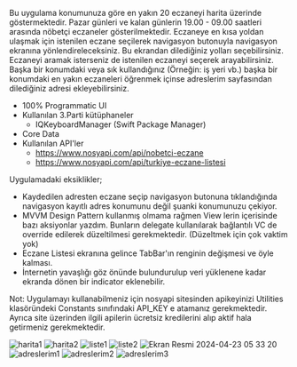 Bu uygulama konumunuza göre en yakın 20 eczaneyi harita üzerinde göstermektedir. Pazar günleri ve kalan günlerin 19.00 - 09.00 saatleri arasında nöbetçi eczaneler gösterilmektedir.
Eczaneye en kısa yoldan ulaşmak için istenilen eczane seçilerek navigasyon butonuyla navigasyon ekranına yönlendireleceksiniz. Bu ekrandan dilediğiniz yolları seçebilirsiniz.
Eczaneyi aramak isterseniz de istenilen eczaneyi seçerek arayabilirsiniz.
Başka bir konumdaki veya sık kullandığınız (Örneğin: iş yeri vb.) başka bir konumdaki en yakın eczaneleri öğrenmek içinse adreslerim sayfasından dilediğiniz adresi ekleyebilirsiniz.

- 100% Programmatic UI
- Kullanılan 3.Parti kütüphaneler
  - IQKeyboardManager (Swift Package Manager)
- Core Data
- Kullanılan API'ler
  - https://www.nosyapi.com/api/nobetci-eczane
  - https://www.nosyapi.com/api/turkiye-eczane-listesi

Uygulamadaki eksiklikler;
- Kaydedilen adresten eczane seçip navigasyon butonuna tıklandığında navigasyon kayıtlı adres konumunu değil şuanki konumunuzu çekiyor.
- MVVM Design Pattern kullanmış olmama rağmen View lerin içerisinde bazı aksiyonlar yazdım. Bunların delegate kullanılarak bağlantılı VC de override edilerek düzeltilmesi gerekmektedir. (Düzeltmek için çok vaktim yok)
- Eczane Listesi ekranına gelince TabBar'ın renginin değişmesi ve öyle kalması.
- İnternetin yavaşlığı göz önünde bulundurulup veri yüklenene kadar ekranda dönen bir indicator eklenebilir.

Not: Uygulamayı kullanabilmeniz için nosyapi sitesinden apikeyinizi Utilities klasöründeki Constants sınıfındaki API_KEY e atamanız gerekmektedir. Ayrıca site üzerinden ilgili apilerin ücretsiz kredilerini alıp aktif hala getirmeniz gerekmektedir.

![harita1](https://github.com/EmirOzturk01/Eczane-App/assets/104322642/daa59f69-87a0-45b1-ab1d-0aedf9c77ec6) ![harita2](https://github.com/EmirOzturk01/Eczane-App/assets/104322642/411d2ba8-eb95-4bee-a254-7d96126e2b21)
![liste1](https://github.com/EmirOzturk01/Eczane-App/assets/104322642/3cb6bac4-9212-4576-a38b-c1642e9d0fd8) ![liste2](https://github.com/EmirOzturk01/Eczane-App/assets/104322642/b982d57b-8620-4b79-8cb7-9370b3947b46)
![Ekran Resmi 2024-04-23 05 33 20](https://github.com/EmirOzturk01/Eczane-App/assets/104322642/ed080daa-ea89-47aa-919c-b03aff5b0b93)
![adreslerim1](https://github.com/EmirOzturk01/Eczane-App/assets/104322642/2d177336-c62f-44a2-a486-e7219f9e25ef) ![adreslerim2](https://github.com/EmirOzturk01/Eczane-App/assets/104322642/2047694b-2945-4aa3-ba7d-e428e2e680e8)
![adreslerim3](https://github.com/EmirOzturk01/Eczane-App/assets/104322642/fdaa75f7-72d0-4455-90e1-05d98e89499a)
